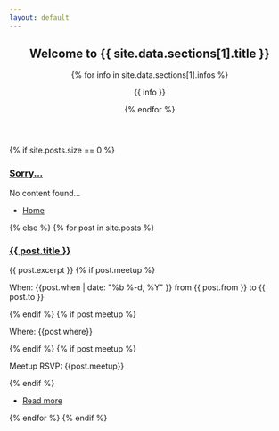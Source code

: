```yaml
---
layout: default
---
```

<!-- Main -->
<div id="main" class="wrapper style1">
    <div class="container">
        <header class="major major-red">
            <h2>Welcome to {{ site.data.sections[1].title }}</h2>
            {% for info in site.data.sections[1].infos %}
                <p>{{ info }}</p>
            {% endfor %}
        </header>
    </div>
</div>
<!-- Content -->
{% if site.posts.size == 0 %}
<section id="five" class="wrapper style2 fade">
    <div class="container">
        <h3><a href="{{ post.url }}">Sorry...</a></h3>
        No content found...
    </div>
    <section class="special">
            <ul class="actions">
                <li><a href="" class="button">Home</a></li>
            </ul>
    </section>
</section>
{% else %}
{% for post in site.posts %}
<!-- Five -->
<section id="five" class="wrapper {% cycle 'style2', 'style1' %} fade">
    <div class="container">
        <h3><a href="{{ post.url }}">{{ post.title }}</a></h3>
        {{ post.excerpt }}
        {% if post.meetup %} <p>When: {{post.when  | date: "%b %-d, %Y" }} from {{ post.from }} to {{ post.to }}</p> {% endif %}
        {% if post.meetup %} <p>Where: {{post.where}}</p> {% endif %}
        {% if post.meetup %} <p>Meetup RSVP: {{post.meetup}}</p> {% endif %}
    </div>
    <section class="special">
            <ul class="actions">
                <li><a href="{{ post.event-url }}" class="button">Read more</a></li>
            </ul>
    </section>
</section>
{% endfor %}
{% endif %}

